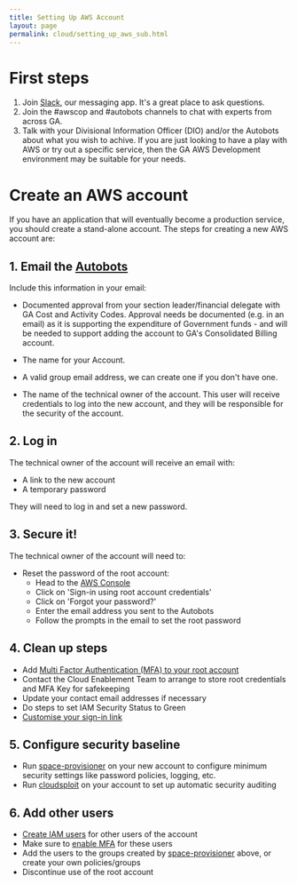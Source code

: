 ```yaml
---
title: Setting Up AWS Account
layout: page
permalink: cloud/setting_up_aws_sub.html
---
```


# First steps

1. Join [Slack](https://geoscience-australia.slack.com/signup), our messaging app. It's a great place to ask questions.
2. Join the #awscop and #autobots channels to chat with experts from across GA.
3. Talk with your Divisional Information Officer (DIO) and/or the Autobots about what you wish to achive. If you are just looking to have a play with AWS or try out a specific service, then the GA AWS Development environment may be suitable for your needs.

# Create an AWS account

If you have an application that will eventually become a production service, you should create a stand-alone account. The steps for creating a new AWS account are:

## 1. Email the [Autobots](mailto:autobots@ga.gov.au)

Include this information in your email:

  * Documented approval from your section leader/financial delegate with GA Cost and Activity Codes. Approval needs be documented (e.g. in an email) as it is supporting the expenditure of Government funds - and will be needed to support adding the account to GA's Consolidated Billing account.
  
  * The name for your Account.
  
  * A valid group email address, we can create one if you don't have one.
  
  * The name of the technical owner of the account. This user will receive credentials to log into the new account, and they will be responsible for the security of the account.

## 2. Log in

The technical owner of the account will receive an email with:
* A link to the new account
* A temporary password

They will need to log in and set a new password.
  
## 3. Secure it!

The technical owner of the account will need to:
 * Reset the password of the root account:
   * Head to the [AWS Console](https://console.aws.amazon.com/)
   * Click on 'Sign-in using root account credentials'
   * Click on 'Forgot your password?'
   * Enter the email address you sent to the Autobots
   * Follow the prompts in the email to set the root password

## 4. Clean up steps 

 * Add [Multi Factor Authentication (MFA) to your root account](http://docs.aws.amazon.com/IAM/latest/UserGuide/id_credentials_mfa_enable_virtual.html#enable-virt-mfa-for-root)
 * Contact the Cloud Enablement Team to arrange to store root credentials and MFA Key for safekeeping
 * Update your contact email addresses if necessary
 * Do steps to set IAM Security Status to Green
 * [Customise your sign-in link](http://docs.aws.amazon.com/IAM/latest/UserGuide/console_account-alias.html)
 
## 5. Configure security baseline

 * Run [space-provisioner](https://bitbucket.org/geoscienceaustralia/space-provisioner/) on your new account to configure minimum security settings like password policies, logging, etc.
 * Run [cloudsploit](https://github.com/GeoscienceAustralia/cloudsploit-lambda) on your account to set up automatic security auditing
 
## 6. Add other users
 
 * [Create IAM users](https://docs.aws.amazon.com/IAM/latest/UserGuide/id_users_create.html) for other users of the account
 * Make sure to [enable MFA](https://docs.aws.amazon.com/IAM/latest/UserGuide/id_credentials_mfa.html) for these users
 * Add the users to the groups created by [space-provisioner](https://bitbucket.org/geoscienceaustralia/space-provisioner/) above, or create your own policies/groups
 * Discontinue use of the root account
